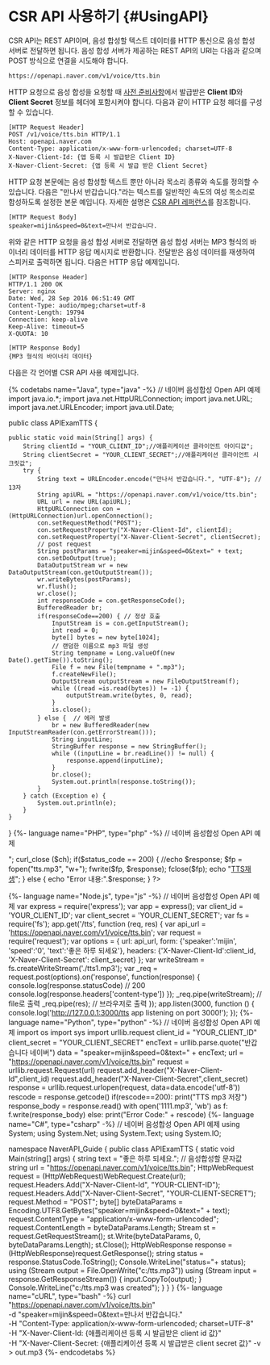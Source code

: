 # CSR API 사용하기 {#UsingAPI}

CSR API는 REST API이며, 음성 합성할 텍스트 데이터를 HTTP 통신으로 음성 합성 서버로 전달하면 됩니다. 음성 합성 서버가 제공하는 REST API의 URI는 다음과 같으며 POST 방식으로 연결을 시도해야 합니다.

```
https://openapi.naver.com/v1/voice/tts.bin
```

HTTP 요청으로 음성 합성을 요청할 때 [사전 준비사항](#Preparation)에서 발급받은 **Client ID**와 **Client Secret** 정보를 헤더에 포함시켜야 합니다. 다음과 같이 HTTP 요청 헤더를 구성할 수 있습니다.

```
[HTTP Request Header]
POST /v1/voice/tts.bin HTTP/1.1
Host: openapi.naver.com
Content-Type: application/x-www-form-urlencoded; charset=UTF-8
X-Naver-Client-Id: {앱 등록 시 발급받은 Client ID}
X-Naver-Client-Secret: {앱 등록 시 발급 받은 Client Secret}
```

HTTP 요청 본문에는 음성 합성할 텍스트 뿐만 아니라 목소리 종류와 속도를 정의할 수 있습니다. 다음은 "만나서 반갑습니다."라는 텍스트를 일반적인 속도의 여성 목소리로 합성하도록 설정한 본문 예입니다. 자세한 설명은 [CSR API 레퍼런스](#APIReference)를 참조합니다.

```
[HTTP Request Body]
speaker=mijin&speed=0&text=만나서 반갑습니다.
```

위와 같은 HTTP 요청을 음성 합성 서버로 전달하면 음성 합성 서버는 MP3 형식의 바이너리 데이터를 HTTP 응답 메시지로 반환합니다. 전달받은 음성 데이터를 재생하여 스피커로 출력하면 됩니다. 다음은 HTTP 응답 예제입니다.

```
[HTTP Response Header]
HTTP/1.1 200 OK
Server: nginx
Date: Wed, 28 Sep 2016 06:51:49 GMT
Content-Type: audio/mpeg;charset=utf-8
Content-Length: 19794
Connection: keep-alive
Keep-Alive: timeout=5
X-QUOTA: 10

[HTTP Response Body]
{MP3 형식의 바이너리 데이터}
```

다음은 각 언어별 CSR API 사용 예제입니다.

{% codetabs name="Java", type="java" -%}
// 네이버 음성합성 Open API 예제
import java.io.*;
import java.net.HttpURLConnection;
import java.net.URL;
import java.net.URLEncoder;
import java.util.Date;

public class APIExamTTS {

    public static void main(String[] args) {
        String clientId = "YOUR_CLIENT_ID";//애플리케이션 클라이언트 아이디값";
        String clientSecret = "YOUR_CLIENT_SECRET";//애플리케이션 클라이언트 시크릿값";
        try {
            String text = URLEncoder.encode("만나서 반갑습니다.", "UTF-8"); // 13자
            String apiURL = "https://openapi.naver.com/v1/voice/tts.bin";
            URL url = new URL(apiURL);
            HttpURLConnection con = (HttpURLConnection)url.openConnection();
            con.setRequestMethod("POST");
            con.setRequestProperty("X-Naver-Client-Id", clientId);
            con.setRequestProperty("X-Naver-Client-Secret", clientSecret);
            // post request
            String postParams = "speaker=mijin&speed=0&text=" + text;
            con.setDoOutput(true);
            DataOutputStream wr = new DataOutputStream(con.getOutputStream());
            wr.writeBytes(postParams);
            wr.flush();
            wr.close();
            int responseCode = con.getResponseCode();
            BufferedReader br;
            if(responseCode==200) { // 정상 호출
                InputStream is = con.getInputStream();
                int read = 0;
                byte[] bytes = new byte[1024];
                // 랜덤한 이름으로 mp3 파일 생성
                String tempname = Long.valueOf(new Date().getTime()).toString();
                File f = new File(tempname + ".mp3");
                f.createNewFile();
                OutputStream outputStream = new FileOutputStream(f);
                while ((read =is.read(bytes)) != -1) {
                    outputStream.write(bytes, 0, read);
                }
                is.close();
            } else {  // 에러 발생
                br = new BufferedReader(new InputStreamReader(con.getErrorStream()));
                String inputLine;
                StringBuffer response = new StringBuffer();
                while ((inputLine = br.readLine()) != null) {
                    response.append(inputLine);
                }
                br.close();
                System.out.println(response.toString());
            }
        } catch (Exception e) {
            System.out.println(e);
        }
    }
}
{%- language name="PHP", type="php" -%}
// 네이버 음성합성 Open API 예제
<?php
  $client_id = "YOUR_CLIENT_ID";
  $client_secret = "YOUR_CLIENT_SECRET";
  $encText = urlencode("반갑습니다.");
  $postvars = "speaker=mijin&speed=0&text=".$encText;
  $url = "https://openapi.naver.com/v1/voice/tts.bin";
  $is_post = true;
  $ch = curl_init();
  curl_setopt($ch, CURLOPT_URL, $url);
  curl_setopt($ch, CURLOPT_POST, $is_post);
  curl_setopt($ch, CURLOPT_RETURNTRANSFER, true);
  curl_setopt($ch,CURLOPT_POSTFIELDS, $postvars);
  $headers = array();
  $headers[] = "X-Naver-Client-Id: ".$client_id;
  $headers[] = "X-Naver-Client-Secret: ".$client_secret;
  curl_setopt($ch, CURLOPT_HTTPHEADER, $headers);
  $response = curl_exec ($ch);
  $status_code = curl_getinfo($ch, CURLINFO_HTTP_CODE);
  echo "status_code:".$status_code."<br>";
  curl_close ($ch);
  if($status_code == 200) {
    //echo $response;
    $fp = fopen("tts.mp3", "w+");
    fwrite($fp, $response);
    fclose($fp);
    echo "<a href='tts.mp3'>TTS재생</a>";
  } else {
    echo "Error 내용:".$response;
  }
?>
{%- language name="Node.js", type="js" -%}
// 네이버 음성합성 Open API 예제
var express = require('express');
var app = express();
var client_id = 'YOUR_CLIENT_ID';
var client_secret = 'YOUR_CLIENT_SECRET';
var fs = require('fs');
app.get('/tts', function (req, res) {
   var api_url = 'https://openapi.naver.com/v1/voice/tts.bin';
   var request = require('request');
   var options = {
       url: api_url,
       form: {'speaker':'mijin', 'speed':'0', 'text':'좋은 하루 되세요'},
       headers: {'X-Naver-Client-Id':client_id, 'X-Naver-Client-Secret': client_secret}
    };
    var writeStream = fs.createWriteStream('./tts1.mp3');
    var _req = request.post(options).on('response', function(response) {
       console.log(response.statusCode) // 200
       console.log(response.headers['content-type'])
    });
  _req.pipe(writeStream); // file로 출력
  _req.pipe(res); // 브라우저로 출력
 });
 app.listen(3000, function () {
   console.log('http://127.0.0.1:3000/tts app listening on port 3000!');
 });
{%- language name="Python", type="python" -%}
// 네이버 음성합성 Open API 예제
import os
import sys
import urllib.request
client_id = "YOUR_CLIENT_ID"
client_secret = "YOUR_CLIENT_SECRET"
encText = urllib.parse.quote("반갑습니다 네이버")
data = "speaker=mijin&speed=0&text=" + encText;
url = "https://openapi.naver.com/v1/voice/tts.bin"
request = urllib.request.Request(url)
request.add_header("X-Naver-Client-Id",client_id)
request.add_header("X-Naver-Client-Secret",client_secret)
response = urllib.request.urlopen(request, data=data.encode('utf-8'))
rescode = response.getcode()
if(rescode==200):
    print("TTS mp3 저장")
    response_body = response.read()
    with open('1111.mp3', 'wb') as f:
        f.write(response_body)
else:
    print("Error Code:" + rescode)
{%- language name="C#", type="csharp" -%}
// 네이버 음성합성 Open API 예제
using System;
using System.Net;
using System.Text;
using System.IO;

namespace NaverAPI_Guide
{
    public class APIExamTTS
    {
        static void Main(string[] args)
        {
            string text = "좋은 하루 되세요."; // 음성합성할 문자값
            string url = "https://openapi.naver.com/v1/voice/tts.bin";
            HttpWebRequest request = (HttpWebRequest)WebRequest.Create(url);
            request.Headers.Add("X-Naver-Client-Id", "YOUR-CLIENT-ID");
            request.Headers.Add("X-Naver-Client-Secret", "YOUR-CLIENT-SECRET");
            request.Method = "POST";
            byte[] byteDataParams = Encoding.UTF8.GetBytes("speaker=mijin&speed=0&text=" + text);
            request.ContentType = "application/x-www-form-urlencoded";
            request.ContentLength = byteDataParams.Length;
            Stream st = request.GetRequestStream();
            st.Write(byteDataParams, 0, byteDataParams.Length);
            st.Close();
            HttpWebResponse response = (HttpWebResponse)request.GetResponse();
            string status = response.StatusCode.ToString();
            Console.WriteLine("status="+ status);
            using (Stream output = File.OpenWrite("c:/tts.mp3"))
            using (Stream input = response.GetResponseStream())
            {
                input.CopyTo(output);
            }
            Console.WriteLine("c:/tts.mp3 was created");
        }
    }
}
{%- language name="cURL", type="bash" -%}
curl "https://openapi.naver.com/v1/voice/tts.bin" \
	-d "speaker=mijin&speed=0&text=만나서 반갑습니다." \
	-H "Content-Type: application/x-www-form-urlencoded; charset=UTF-8" \
	-H "X-Naver-Client-Id: {애플리케이션 등록 시 발급받은 client id 값}" \
	-H "X-Naver-Client-Secret: {애플리케이션 등록 시 발급받은 client secret 값}" -v \
		> out.mp3
{%- endcodetabs %}
